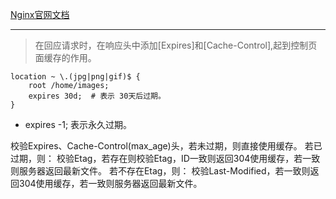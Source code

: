 [Nginx官网文档](http://nginx.org/en/docs/http/ngx_http_headers_module.html#expires)
*****
> 在回应请求时，在响应头中添加[Expires]和[Cache-Control],起到控制页面缓存的作用。

```
location ~ \.(jpg|png|gif)$ {
	root /home/images;
	expires 30d;  # 表示 30天后过期。
}
```

* expires -1; 表示永久过期。

校验Expires、Cache-Control(max_age)头，若未过期，则直接使用缓存。
若已过期，则：
校验Etag，若存在则校验Etag，ID一致则返回304使用缓存，若一致则服务器返回最新文件。
若不存在Etag，则：
校验Last-Modified，若一致则返回304使用缓存，若一致则服务器返回最新文件。
